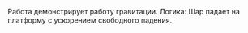Работа демонстрирует работу гравитации.
Логика: Шар падает на платформу с ускорением свободного падения.
